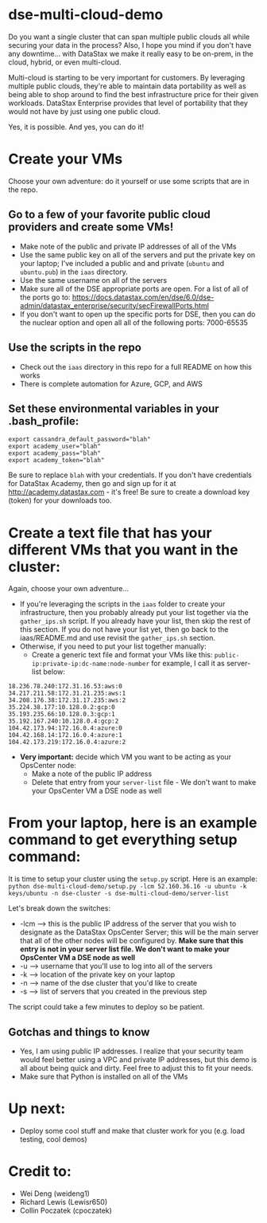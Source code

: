 # dse-multi-cloud-demo
Do you want a single cluster that can span multiple public clouds all while securing your data in the process? Also, I hope you mind if you don't have any downtime... with DataStax we make it really easy to be on-prem, in the cloud, hybrid, or even multi-cloud.

Multi-cloud is starting to be very important for customers. By leveraging multiple public clouds, they're able to maintain data portability as well as being able to shop around to find the best infrastructure price for their given workloads. DataStax Enterprise provides that level of portability that they would not have by just using one public cloud.

Yes, it is possible. And yes, you can do it!

# Create your VMs
Choose your own adventure: do it yourself or use some scripts that are in the repo.

## Go to a few of your favorite public cloud providers and create some VMs!
* Make note of the public and private IP addresses of all of the VMs
* Use the same public key on all of the servers and put the private key on your laptop; I've included a public and and private (`ubuntu` and `ubuntu.pub`) in the `iaas` directory.
* Use the same username on all of the servers
* Make sure all of the DSE appropriate ports are open. For a list of all of the ports go to: https://docs.datastax.com/en/dse/6.0/dse-admin/datastax_enterprise/security/secFirewallPorts.html
* If you don't want to open up the specific ports for DSE, then you can do the nuclear option and open all all of the following ports: 7000-65535

## Use the scripts in the repo
* Check out the `iaas` directory in this repo for a full README on how this works
* There is complete automation for Azure, GCP, and AWS

## Set these environmental variables in your .bash_profile:
```
export cassandra_default_password="blah"
export academy_user="blah"
export academy_pass="blah"
export academy_token="blah"
```
Be sure to replace `blah` with your credentials. If you don't have credentials for DataStax Academy, then go and sign up for it at http://academy.datastax.com - it's free!  Be sure to create a download key (token) for your downloads too.

# Create a text file that has your different VMs that you want in the cluster:
Again, choose your own adventure...
* If you're leveraging the scripts in the `iaas` folder to create your infrastructure, then you probably already put your list together via the `gather_ips.sh` script. If you already have your list, then skip the rest of this section. If you do not have your list yet, then go back to the iaas/README.md and use revisit the `gather_ips.sh` section.
* Otherwise, if you need to put your list together manually:
  * Create a generic text file and format your VMs like this: `public-ip:private-ip:dc-name:node-number` for example, I call it as server-list below:
```
18.236.78.240:172.31.16.53:aws:0
34.217.211.58:172.31.21.235:aws:1
34.208.176.38:172.31.17.235:aws:2
35.224.38.177:10.128.0.2:gcp:0
35.193.235.66:10.128.0.3:gcp:1
35.192.167.240:10.128.0.4:gcp:2
104.42.173.94:172.16.0.4:azure:0
104.42.168.14:172.16.0.4:azure:1
104.42.173.219:172.16.0.4:azure:2
```
* **Very important:** decide which VM you want to be acting as your OpsCenter node:
  * Make a note of the public IP address
  * Delete that entry from your `server-list` file - We don't want to make your OpsCenter VM a DSE node as well

# From your laptop, here is an example command to get everything setup command:
It is time to setup your cluster using the `setup.py` script. Here is an example:
`python dse-multi-cloud-demo/setup.py -lcm 52.160.36.16 -u ubuntu -k keys/ubuntu -n dse-cluster -s dse-multi-cloud-demo/server-list`

Let's break down the switches:
* -lcm --> this is the public IP address of the server that you wish to designate as the DataStax OpsCenter Server; this will be the main server that all of the other nodes will be configured by. **Make sure that this entry is not in your server list file. We don't want to make your OpsCenter VM a DSE node as well**
* -u --> username that you'll use to log into all of the servers
* -k --> location of the private key on your laptop
* -n --> name of the dse cluster that you'd like to create
* -s --> list of servers that you created in the previous step

The script could take a few minutes to deploy so be patient.

## Gotchas and things to know
* Yes, I am using public IP addresses. I realize that your security team would feel better using a VPC and private IP addresses, but this demo is all about being quick and dirty. Feel free to adjust this to fit your needs.
* Make sure that Python is installed on all of the VMs

# Up next:
* Deploy some cool stuff and make that cluster work for you (e.g. load testing, cool demos)

# Credit to:
* Wei Deng (weideng1)
* Richard Lewis (Lewisr650)
* Collin Poczatek (cpoczatek)
